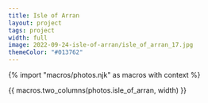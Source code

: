```yaml
---
title: Isle of Arran
layout: project
tags: project
width: full
image: 2022-09-24-isle-of-arran/isle_of_arran_17.jpg
themeColor: "#013762"
---
```


{% import "macros/photos.njk" as macros with context %}

{{ macros.two_columns(photos.isle_of_arran, width) }}
